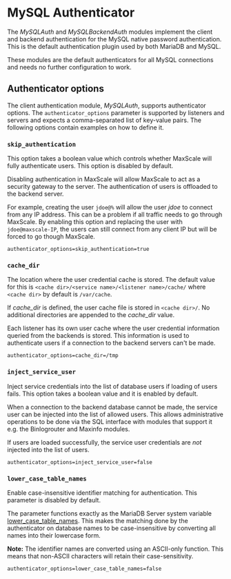 # MySQL Authenticator

The _MySQLAuth_ and _MySQLBackendAuth_ modules implement the client and
backend authentication for the MySQL native password authentication. This
is the default authentication plugin used by both MariaDB and MySQL.

These modules are the default authenticators for all MySQL connections and
needs no further configuration to work.

## Authenticator options

The client authentication module, _MySQLAuth_, supports authenticator
options. The `authenticator_options` parameter is supported by listeners
and servers and expects a comma-separated list of key-value pairs. The
following options contain examples on how to define it.

### `skip_authentication`

This option takes a boolean value which controls whether MaxScale will fully
authenticate users. This option is disabled by default.

Disabling authentication in MaxScale will allow MaxScale to act as a security
gateway to the server. The authentication of users is offloaded to the backend
server.

For example, creating the user `jdoe@%` will allow the user _jdoe_ to connect
from any IP address. This can be a problem if all traffic needs to go through
MaxScale. By enabling this option and replacing the user with
`jdoe@maxscale-IP`, the users can still connect from any client IP but will be
forced to go though MaxScale.

```
authenticator_options=skip_authentication=true
```

### `cache_dir`

The location where the user credential cache is stored. The default value
for this is `<cache dir>/<service name>/<listener name>/cache/` where
`<cache dir>` by default is `/var/cache`.

If _cache_dir_ is defined, the user cache file is stored in `<cache
dir>/`. No additional directories are appended to the _cache_dir_ value.

Each listener has its own user cache where the user credential information
queried from the backends is stored. This information is used to
authenticate users if a connection to the backend servers can't be made.

```
authenticator_options=cache_dir=/tmp
```

### `inject_service_user`

Inject service credentials into the list of database users if loading of
users fails. This option takes a boolean value and it is enabled by
default.

When a connection to the backend database cannot be made, the service user
can be injected into the list of allowed users. This allows administrative
operations to be done via the SQL interface with modules that support it
e.g. the Binlogrouter and Maxinfo modules.

If users are loaded successfully, the service user credentials are _not_
injected into the list of users.

```
authenticator_options=inject_service_user=false
```

### `lower_case_table_names`

Enable case-insensitive identifier matching for authentication. This parameter
is disabled by default.

The parameter functions exactly as the MariaDB Server system variable
[lower_case_table_names](https://mariadb.com/kb/en/library/server-system-variables/#lower_case_table_names).
This makes the matching done by the authenticator on database names to be
case-insensitive by converting all names into their lowercase form.

**Note:** The identifier names are converted using an ASCII-only function. This
  means that non-ASCII characters will retain their case-sensitivity.

```
authenticator_options=lower_case_table_names=false
```
